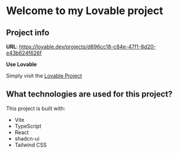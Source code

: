 # Welcome to my Lovable project

## Project info

**URL**: https://lovable.dev/projects/d896cc18-c84e-47f1-8d20-e43b624f626f


**Use Lovable**

Simply visit the [Lovable Project](https://lovable.dev/projects/d896cc18-c84e-47f1-8d20-e43b624f626f) 





## What technologies are used for this project?

This project is built with:

- Vite
- TypeScript
- React
- shadcn-ui
- Tailwind CSS

